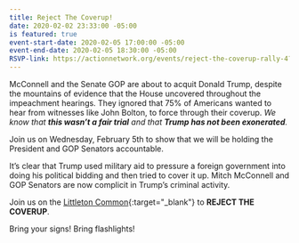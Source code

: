 ```yaml
---
title: Reject The Coverup!
date: 2020-02-02 23:33:00 -05:00
is featured: true
event-start-date: 2020-02-05 17:00:00 -05:00
event-end-date: 2020-02-05 18:30:00 -05:00
RSVP-link: https://actionnetwork.org/events/reject-the-coverup-rally-4?source=direct_link&
---
```


McConnell and the Senate GOP are about to acquit Donald Trump, despite the mountains of evidence that the House uncovered throughout the impeachment hearings. They ignored that 75% of Americans wanted to hear from witnesses like John Bolton, to force through their coverup. *We know that **this wasn’t a fair trial** and that **Trump has not been exonerated**.*

Join us on Wednesday, February 5th to show that we will be holding the President and GOP Senators accountable.

It’s clear that Trump used military aid to pressure a foreign government into doing his political bidding and then tried to cover it up. Mitch McConnell and GOP Senators are now complicit in Trump’s criminal activity.

Join us on the [Littleton Common](https://www.google.com/maps/place/Littleton\+Common,\+Littleton,\+MA\+01460/@42.5342556,-71.5072573,13z/data=!3m1!4b1!4m5!3m4!1s0x89e396652c7fee6b:0xedd41f26764f132!8m2!3d42.5464502!4d-71.4728765){:target="_blank"} to **REJECT THE COVERUP**.

Bring your signs!  Bring flashlights!